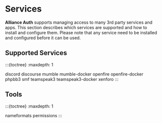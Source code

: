 # Services

**Alliance Auth** supports managing access to many 3rd party services and apps. This section describes which services are supported and how to install and configure them. Please note that any service need to be installed and configured before it can be used.

## Supported Services

:::{toctree}
:maxdepth: 1

discord
discourse
mumble
mumble-docker
openfire
openfire-docker
phpbb3
smf
teamspeak3
teamspeak3-docker
xenforo
:::

## Tools

:::{toctree}
:maxdepth: 1

nameformats
permissions
:::
